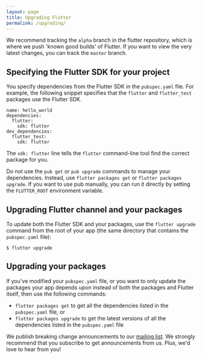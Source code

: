 ```yaml
---
layout: page
title: Upgrading Flutter
permalink: /upgrading/
---
```


We recommend tracking the `alpha` branch in the flutter repository, which
is where we push 'known good builds' of Flutter. If you want to 
view the very latest changes, you can track the `master` branch.

## Specifying the Flutter SDK for your project

You specify dependencies from the Flutter SDK in the `pubspec.yaml` file. For
example, the following snippet specifies that the
`flutter` and `flutter_test` packages use the Flutter SDK.

```
name: hello_world
dependencies:
  flutter:
    sdk: flutter
dev_dependencies:
  flutter_test:
    sdk: flutter
```

The `sdk: flutter` line tells the `flutter` command-line tool find the
correct package for you.

Do not use the `pub get` or `pub upgrade` commands to manage your dependencies.
Instead, use `flutter packages get` or `flutter packages upgrade`. If you want to use
pub manually, you can run it directly by setting the `FLUTTER_ROOT` environment variable.

## Upgrading Flutter channel and your packages

To update both the Flutter SDK and your packages, use the `flutter upgrade`
command from the root of your app (the same directory that contains the
`pubspec.yaml` file):

```
$ flutter upgrade
```

## Upgrading your packages

If you've modified your `pubspec.yaml` file, or you want to only update
the packages your app depends upon instead of both the packages and
Flutter itself, then use the following commands:
* `flutter packages get` to get all the dependencies listed
in the `pubspec.yaml` file, or
* `flutter packages upgrade` to get the latest versions
of all the dependencies listed in the `pubspec.yaml` file

We publish breaking change announcements to our
[mailing list](https://groups.google.com/forum/#!forum/flutter-dev). We
strongly recommend that you subscribe to get announcements from us.
Plus, we'd love to hear from you!
